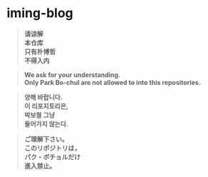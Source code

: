 # **iming-blog**
> **请谅解**\
> **本仓库**\
> **只有朴博哲**\
> **不得入内**

> **We ask for your understanding.**\
> **Only Park Bo-chul are not allowed to into this repositories.**

> **양해 바랍니다.**\
> **이 리포지토리은,**\
> **박보철 그냥**\
> **들어가지 않는다.**

> **ご理解下さい。**\
> **このリポジトリは，**\
> **パク・ボチョルだけ**\
> **進入禁止。**
